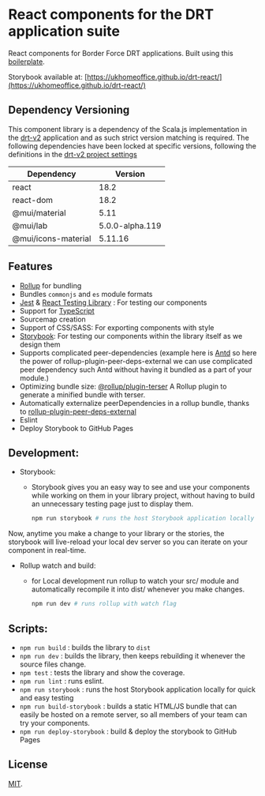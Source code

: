# React components for the DRT application suite

React components for Border Force DRT applications. Built using this [boilerplate](https://github.com/MidoAhmed/rollup-react-library-starter).

Storybook available at: [https://ukhomeoffice.github.io/drt-react/](https://ukhomeoffice.github.io/drt-react/)

## Dependency Versioning
This component library is a dependency of the Scala.js implementation in the [drt-v2](https://github.com/UKHomeOffice/drt-v2) application and as such strict version matching is required. The following dependencies have been locked at specific versions, following the definitions in the [drt-v2 project settings](https://github.com/UKHomeOffice/drt-v2/blob/master/project/Settings.scala)

| Dependency | Version  |
|---|---|
| react  | 18.2  |
| react-dom  | 18.2  |
| @mui/material | 5.11  |
| @mui/lab | 5.0.0-alpha.119  |
| @mui/icons-material | 5.11.16  |

## Features
- [Rollup](https://rollupjs.org/) for bundling
- Bundles `commonjs` and `es` module formats
- [Jest](https://facebook.github.io/jest/) & [React Testing Library](https://testing-library.com/)  : For testing our components
- Support for [TypeScript](https://www.typescriptlang.org/)
- Sourcemap creation
- Support of CSS/SASS: For exporting components with style
- [Storybook](https://storybook.js.org/): For testing our components within the library itself as we design them
- Supports complicated peer-dependencies (example here is [Antd](https://ant.design/) so here the power of rollup-plugin-peer-deps-external we can use complicated peer dependency such Antd without having it bundled as a part of your module.)
- Optimizing bundle size: [@rollup/plugin-terser](https://www.npmjs.com/package/@rollup/plugin-terser) A Rollup plugin to generate a minified bundle with terser.
- Automatically externalize peerDependencies in a rollup bundle, thanks to [rollup-plugin-peer-deps-external](https://www.npmjs.com/package/rollup-plugin-peer-deps-external)
- Eslint
- Deploy Storybook to GitHub Pages

## Development:

- Storybook:
    - Storybook gives you an easy way to see and use your components while working on them in your library project, without having to build an unnecessary testing page just to display them.

        ```bash
        npm run storybook # runs the host Storybook application locally for quick and easy testing
        ```
Now, anytime you make a change to your library or the stories, the storybook will live-reload your local dev server so you can iterate on your component in real-time.

- Rollup watch and build:

    - for Local development run rollup to watch your src/ module and automatically recompile it into dist/ whenever you make changes.

        ```bash
        npm run dev # runs rollup with watch flag
        ```

## Scripts:
- `npm run build` : builds the library to `dist`
- `npm run dev`  : builds the library, then keeps rebuilding it whenever the source files change.
- `npm test` : tests the library and show the coverage.
- `npm run lint` : runs eslint.
- `npm run storybook` : runs the host Storybook application locally for quick and easy testing
- `npm run build-storybook` : builds a static HTML/JS bundle that can easily be hosted on a remote server, so all members of your team can try your components.
- `npm run deploy-storybook` : build & deploy the storybook to GitHub Pages

## License

[MIT](LICENSE).
